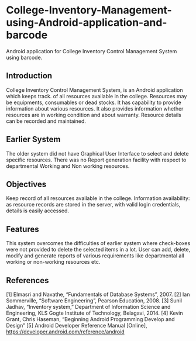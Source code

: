 # College-Inventory-Management-using-Android-application-and-barcode
Android application for College Inventory Control Management System using barcode.

## Introduction
College Inventory Control Management System, is an Android application which keeps track.
of all resources available in the college. 
Resources may be equipments, consumables or dead stocks.
It has capability to provide information about various resources. 
It also provides information whether resources are in working condition and about warranty.
Resource details can be recorded and maintained.

## Earlier System
The older system did not have Graphical User Interface to select and delete specific resources.
There was no Report generation facility with respect to departmental Working and Non working resources.

## Objectives
Keep record of all resources available in the college.
Information availability: as resource records are stored in the server, with valid login credentials, details is easily accessed.

## Features
This system overcomes the difficulties of earlier system where check-boxes were not provided to delete the selected items in a lot. User can add, delete, modify and generate reports of various requirements like departmental all working or non-working resources etc.

## References
[1] Elmasri and Navathe, “Fundamentals of Database Systems”, 2007.
[2] Ian Sommerville, “Software Engineering”, Pearson Education, 2008.
[3] Sunil Jadhav, “Inventory system,” Department of Information Science and Engineering, KLS Gogte Institute of Technology, Belagavi, 2014.
[4] Kevin Grant, Chris Haseman, “Beginning Android Programming Develop and Design”
[5] Android Developer Reference Manual [Online], https://developer.android.com/reference/android
